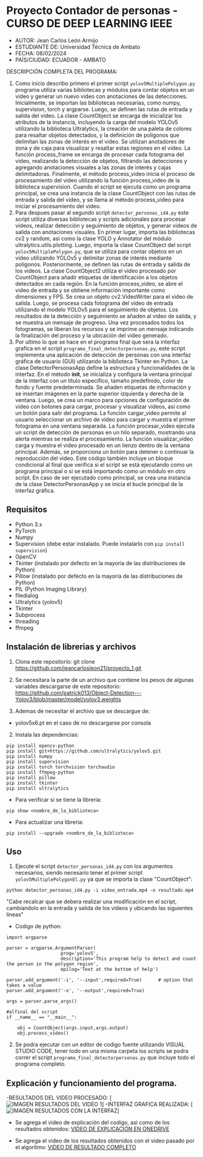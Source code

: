 # Proyecto Contador de personas - CURSO DE DEEP LEARNING IEEE
- AUTOR: Jean Carlos León Armijo
- ESTUDIANTE DE: Universidad Técnica de Ambato
- FECHA: 08/02/2024
- PAÍS/CIUDAD: ECUADOR - AMBATO

DESCRIPCIÓN COMPLETA DEL PROGRAMA:
1. Como inicio describo primero el primer script `yolov5MultiplePolygon.py` programa utiliza varias bibliotecas y módulos para contar objetos en un video y generar un nuevo video con anotaciones de las detecciones. Inicialmente, se importan las bibliotecas necesarias, como numpy, supervision, torch y argparse. Luego, se definen las rutas de entrada y salida del video. La clase CountObject se encarga de inicializar los atributos de la instancia, incluyendo la carga del modelo YOLOv5 utilizando la biblioteca Ultralytics, la creación de una paleta de colores para resaltar objetos detectados, y la definición de polígonos que delimitan las zonas de interés en el video. Se utilizan anotadores de zona y de caja para visualizar y resaltar estas regiones en el video. La función process_frame se encarga de procesar cada fotograma del video, realizando la detección de objetos, filtrando las detecciones y agregando anotaciones visuales a las zonas de interés y cajas delimitadoras. Finalmente, el método process_video inicia el proceso de procesamiento del video utilizando la función process_video de la biblioteca supervision. Cuando el script se ejecuta como un programa principal, se crea una instancia de la clase CountObject con las rutas de entrada y salida del video, y se llama al método process_video para iniciar el procesamiento del video.
2. Para despues pasar al segundo script `detector_personas_id4.py` este script utiliza diversas bibliotecas y scripts adicionales para procesar videos, realizar detección y seguimiento de objetos, y generar videos de salida con anotaciones visuales. En primer lugar, importa las bibliotecas cv2 y random, así como la clase YOLO y Annotator del módulo ultralytics.utils.plotting. Luego, importa la clase CountObject del script `yolov5MultiplePolygon.py`, que se utiliza para contar objetos en un video utilizando YOLOv5 y delimitar zonas de interés mediante polígonos. Posteriormente, se definen las rutas de entrada y salida de los videos. La clase CountObject2 utiliza el video procesado por CountObject para añadir etiquetas de identificación a los objetos detectados en cada región. En la función process_video, se abre el video de entrada y se obtiene información importante como dimensiones y FPS. Se crea un objeto cv2.VideoWriter para el video de salida. Luego, se procesa cada fotograma del video de entrada utilizando el modelo YOLOv5 para el seguimiento de objetos. Los resultados de la detección y seguimiento se añaden al video de salida, y se muestra un mensaje de progreso. Una vez procesados todos los fotogramas, se liberan los recursos y se imprime un mensaje indicando la finalización del proceso y la ubicación del video generado.
3. Por ultimo lo que se hace en el programa final que sera la interfaz grafica en el script `programa_final_detectorpersonas.py`, este script implementa una aplicación de detección de personas con una interfaz gráfica de usuario (GUI) utilizando la biblioteca Tkinter en Python. La clase DetectorPersonasApp define la estructura y funcionalidades de la interfaz. En el método __init__, se inicializa y configura la ventana principal de la interfaz con un título específico, tamaño predefinido, color de fondo y fuente predeterminada. Se añaden etiquetas de información y se insertan imágenes en la parte superior izquierda y derecha de la ventana. Luego, se crea un marco para opciones de configuración de video con botones para cargar, procesar y visualizar videos, así como un botón para salir del programa. La función cargar_video permite al usuario seleccionar un archivo de video para cargar y muestra el primer fotograma en una ventana separada. La función procesar_video ejecuta un script de detección de personas en un hilo separado, mostrando una alerta mientras se realiza el procesamiento. La función visualizar_video carga y muestra el video procesado en un lienzo dentro de la ventana principal. Además, se proporciona un botón para detener o continuar la reproducción del video. Este código también incluye un bloque condicional al final que verifica si el script se está ejecutando como un programa principal o si se está importando como un módulo en otro script. En caso de ser ejecutado como principal, se crea una instancia de la clase DetectorPersonasApp y se inicia el bucle principal de la interfaz gráfica.

## Requisitos

- Python 3.x
- PyTorch
- Numpy
- Supervision (debe estar instalado. Puede instalarlo con `pip install supervision`)
- OpenCV
- Tkinter (instalado por defecto en la mayoría de las distribuciones de Python)
- Pillow (instalado por defecto en la mayoría de las distribuciones de Python)
- PIL (Python Imaging Library)
- filedialog
- Ultralytics (yolov5)
- Tkinter
- Subprocess
- threading
- ffmpeg

## Instalación de librerias y archivos

1. Clona este repositorio:
git clone https://github.com/jeancarlosleon21/proyecto_1.git

2. Se necesitara la parte de un archivo que contiene los pesos de algunas variables descargarse de este repositorio:
https://github.com/patrick013/Object-Detection---Yolov3/blob/master/model/yolov3.weights

3. Ademas de necesitar el archivo que se descargue de:
- yolov5x6.pt en el caso de no descargarse por consola

2. Instala las dependencias:
```
pip install opencv-python
pip install git+https://github.com/ultralytics/yolov5.git
pip install numpy
pip install supervision
pip install torch torchvision torchaudio
pip install ffmpeg-python
pip install pillow
pip install tkinter
pip install ultralytics
```
- Para verificar si se tiene la libreria:
```
pip show <nombre_de_la_biblioteca>
```
- Para actualizar una libreria:
```
pip install --upgrade <nombre_de_la_biblioteca>
```


## Uso
1. Ejecute el script `detector_personas_id4.py` con los argumentos necesarios, siendo necesario tener el primer script `yolov5MultiplePolygonEl.py` ya que se importa la clase "CountObject":

```
python detector_personas_id4.py -i video_entrada.mp4 -o resultado.mp4

```

"Cabe recalcar que se debera realizar una modificación en el script, cambiandolo en la entrada y salida de los videos y ubicando las siguientes lineas"
- Codigo de python:

```
import argparse

parser = argparse.ArgumentParser(
                    prog='yolov5',
                    description='This program help to detect and count the person in the polygon region',
                    epilog='Text at the bottom of help')

parser.add_argument('-i', '--input',required=True)      # option that takes a value
parser.add_argument('-o', '--output',required=True)

args = parser.parse_args()

#alfinal del script
if __name__ == "__main__":

    obj = CountObject(args.input,args.output)
    obj.process_video()
```
2. Se podra ejecutar con un editor de codigo fuente utilizando VISUAL STUDIO CODE, tener todo en una misma carpeta los scripts se podra correr el script `programa_final_detectorpersonas.py` que incluye todo el programa completo.

   
## Explicación y funcionamiento del programa.

-RESULTADOS DEL VIDEO PROCESADO:
[![IMAGEN RESULTADOS DEL VIDEO 1](https://github.com/jeancarlosleon21/proyecto_1/blob/main/Capturas_resultados/imagen_captura1.png)]
-INTERFAZ GRAFICA REALIZADA:
[![IMAGEN RESULTADOS CON LA INTERFAZ ](https://github.com/jeancarlosleon21/proyecto_1/blob/main/Capturas_resultados/imagen_captura2.PNG)]

- Se agrega el video de explicación del codigo, asi como de los resultados obtenidos:
[VIDEO DE EXPLICACIÓN EN ONEDRIVE](https://utaedu-my.sharepoint.com/:v:/g/personal/jleon4257_uta_edu_ec/EZ-jV6BLxXxBoNOMkDKXkkMBvvkkmFokkMhN2i060239Iw?nav=eyJyZWZlcnJhbEluZm8iOnsicmVmZXJyYWxBcHAiOiJTdHJlYW1XZWJBcHAiLCJyZWZlcnJhbFZpZXciOiJTaGFyZURpYWxvZy1MaW5rIiwicmVmZXJyYWxBcHBQbGF0Zm9ybSI6IldlYiIsInJlZmVycmFsTW9kZSI6InZpZXcifX0%3D&e=iZnLhm)

- Se agrega el video de los resultados obtenidos con el video pasado por el algoritmo:
[VIDEO DE RESULTADO COMPLETO](https://utaedu-my.sharepoint.com/:v:/g/personal/jleon4257_uta_edu_ec/EUXny1qnT0ZKrLHok3dQ5nsBL2RGoIUv8nk4tcrV6aKLPw?nav=eyJyZWZlcnJhbEluZm8iOnsicmVmZXJyYWxBcHAiOiJTdHJlYW1XZWJBcHAiLCJyZWZlcnJhbFZpZXciOiJTaGFyZURpYWxvZy1MaW5rIiwicmVmZXJyYWxBcHBQbGF0Zm9ybSI6IldlYiIsInJlZmVycmFsTW9kZSI6InZpZXcifX0%3D&e=uvwiNl)

